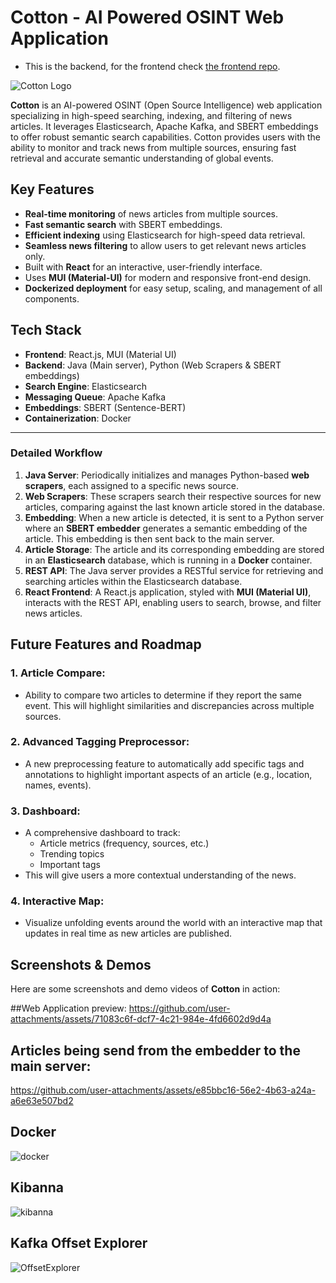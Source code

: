 # Cotton - AI Powered OSINT Web Application
* This is the backend, for the frontend check [the frontend repo](https://github.com/TeodorRuse/Cotton).

![Cotton Logo](https://github.com/user-attachments/assets/ed072ecf-50f9-456a-97db-f4ed8c7d159d)


**Cotton** is an AI-powered OSINT (Open Source Intelligence) web application specializing in high-speed searching, indexing, and filtering of news articles. It leverages Elasticsearch, Apache Kafka, and SBERT embeddings to offer robust semantic search capabilities. Cotton provides users with the ability to monitor and track news from multiple sources, ensuring fast retrieval and accurate semantic understanding of global events.

## Key Features
- **Real-time monitoring** of news articles from multiple sources.
- **Fast semantic search** with SBERT embeddings.
- **Efficient indexing** using Elasticsearch for high-speed data retrieval.
- **Seamless news filtering** to allow users to get relevant news articles only.
- Built with **React** for an interactive, user-friendly interface.
- Uses **MUI (Material-UI)** for modern and responsive front-end design.
- **Dockerized deployment** for easy setup, scaling, and management of all components.


## Tech Stack
- **Frontend**: React.js, MUI (Material UI)
- **Backend**: Java (Main server), Python (Web Scrapers & SBERT embeddings)
- **Search Engine**: Elasticsearch
- **Messaging Queue**: Apache Kafka
- **Embeddings**: SBERT (Sentence-BERT)
- **Containerization**: Docker
---


### Detailed Workflow

1. **Java Server**: Periodically initializes and manages Python-based **web scrapers**, each assigned to a specific news source.
2. **Web Scrapers**: These scrapers search their respective sources for new articles, comparing against the last known article stored in the database.
3. **Embedding**: When a new article is detected, it is sent to a Python server where an **SBERT embedder** generates a semantic embedding of the article. This embedding is then sent back to the main server.
4. **Article Storage**: The article and its corresponding embedding are stored in an **Elasticsearch** database, which is running in a **Docker** container.
5. **REST API**: The Java server provides a RESTful service for retrieving and searching articles within the Elasticsearch database.
6. **React Frontend**: A React.js application, styled with **MUI (Material UI)**, interacts with the REST API, enabling users to search, browse, and filter news articles.



## Future Features and Roadmap

### 1. **Article Compare**:
   - Ability to compare two articles to determine if they report the same event. This will highlight similarities and discrepancies across multiple sources.
   
### 2. **Advanced Tagging Preprocessor**:
   - A new preprocessing feature to automatically add specific tags and annotations to highlight important aspects of an article (e.g., location, names, events).

### 3. **Dashboard**:
   - A comprehensive dashboard to track:
     - Article metrics (frequency, sources, etc.)
     - Trending topics
     - Important tags
   - This will give users a more contextual understanding of the news.

### 4. **Interactive Map**:
   - Visualize unfolding events around the world with an interactive map that updates in real time as new articles are published.

## Screenshots & Demos

Here are some screenshots and demo videos of **Cotton** in action:

##Web Application preview: 
 https://github.com/user-attachments/assets/71083c6f-dcf7-4c21-984e-4fd6602d9d4a

## Articles being send from the embedder to the main server:
  https://github.com/user-attachments/assets/e85bbc16-56e2-4b63-a24a-a6e63e507bd2

## Docker
 ![docker](https://github.com/user-attachments/assets/98cbb243-1a7e-4f74-b9ca-7eddba89ddc8)

## Kibanna
  ![kibanna](https://github.com/user-attachments/assets/68e815e1-2fab-49fd-a401-0c16c9de8263)

## Kafka Offset Explorer
  ![OffsetExplorer](https://github.com/user-attachments/assets/9f35b70e-e7c1-4709-a88f-1654bf7e3629)


